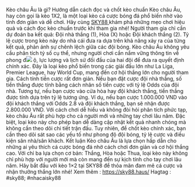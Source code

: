 Kèo châu Âu là gì? Hướng dẫn cách đọc và chốt kèo chuẩn
Kèo châu Âu, hay còn gọi là kèo 1X2, là một loại kèo cá cược bóng đá phổ biến nhờ vào tính đơn giản và dễ chơi. Hãy cùng [SKY88 ](https:/https://sky88.haus//)khám phá những mẹo chơi hiệu quả và cách đọc kèo chuẩn trước khi tham gia nhé! Người tham gia chỉ cần dự đoán ba kết quả: Đội nhà thắng (1), Hòa (X) hoặc Đội khách thắng (2). Tỷ lệ cược trong kèo này do nhà cái đưa ra dựa trên khả năng xảy ra của từng kết quả, phản ánh sự chênh lệch giữa các đội bóng.
Kèo châu Âu không yêu cầu phân tích tỷ số cụ thể, nhưng người chơi cần nắm vững thông tin về phong đ![](https://g0v.hackmd.io/_uploads/rkRVqYXFJg.jpg)
ộ, lực lượng và lịch sử đối đầu của hai đội để đưa ra quyết định chính xác. Đây là loại kèo phổ biến trong các giải đấu lớn như La Liga, Premier League, hay World Cup, mang đến cơ hội thắng lớn cho người tham gia.
Cách tính tiền cược rất đơn giản. Nếu bạn đặt cược đội nhà thắng, số tiền thắng được tính bằng cách nhân số tiền cược với tỷ lệ Odds của đội nhà. Tương tự, nếu bạn cược vào cửa hòa hay đội khách thắng, tiền thắng được tính dựa trên tỷ lệ tương ứng. Ví dụ, nếu bạn cược 1.000.000 VND vào đội khách thắng với Odds 2.8 và đội khách thắng, bạn sẽ nhận được 2.800.000 VND.
Với cách chơi dễ hiểu và không đòi hỏi phân tích phức tạp, kèo châu Âu rất phù hợp cho cả người mới và những tay chơi lâu năm. Đặc biệt, loại kèo này cho phép bạn dễ dàng cập nhật kết quả nhanh chóng mà không cần theo dõi chi tiết trận đấu. Tuy nhiên, để chốt kèo chính xác, bạn cần theo dõi sát sao các yếu tố như phong độ đội bóng, tỷ lệ cược và điều kiện sân nhà/sân khách.
Kết luận
Kèo châu Âu là lựa chọn hấp dẫn cho những ai yêu thích cá cược bóng đá nhờ cách chơi đơn giản và cơ hội thắng cao. Với chỉ ba lựa chọn cơ bản: Thắng, Hòa hoặc Thua, loại kèo này không chỉ phù hợp với người mới mà còn mang đến sự kịch tính cho tay chơi lâu năm. Hãy bắt đầu với kèo 1×2 tại SKY88 để thỏa mãn đam mê cá cược và nhận thưởng thắng lớn nhé!
Xem thêm : https://sky88.haus/
Hagtag  : #sky88; #nhacaisky88

